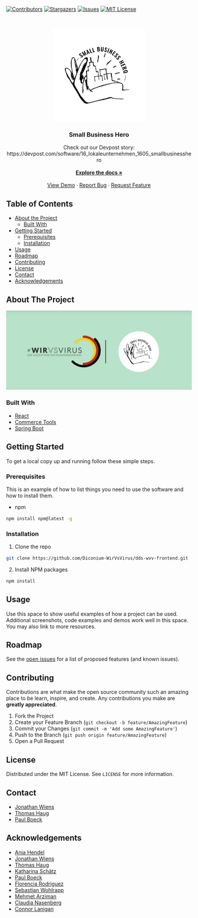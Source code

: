 <!-- PROJECT SHIELDS -->
<!--
*** I'm using markdown "reference style" links for readability.
*** Reference links are enclosed in brackets [ ] instead of parentheses ( ).
*** See the bottom of this document for the declaration of the reference variables
*** for contributors-url, forks-url, etc. This is an optional, concise syntax you may use.
*** https://www.markdownguide.org/basic-syntax/#reference-style-links
-->
[![Contributors][contributors-shield]][contributors-url]
[![Stargazers][stars-shield]][stars-url]
[![Issues][issues-shield]][issues-url]
[![MIT License][license-shield]][license-url]



<!-- PROJECT LOGO -->
<br />
<p align="center">
  <a href="https://github.com/Diconium-WirVsVirus/dds-wvv-frontend/repo">
    <img src="logo.png" alt="Logo" width="250" height="250">
  </a>

  <h3 align="center">Small Business Hero</h3>

  <p align="center">
    Check out our Devpost story: <br />
    https://devpost.com/software/16_lokaleunternehmen_1605_smallbusinesshero
    <br />
    <br />
    <a href="https://github.com/Diconium-WirVsVirus/dds-wvv-frontend/repo"><strong>Explore the docs »</strong></a>
    <br />
    <br />
    <a href="http://www.smallbusinesshero.de/">View Demo</a>
    ·
    <a href="https://github.com/Diconium-WirVsVirus/dds-wvv-frontend/repo/issues">Report Bug</a>
    ·
    <a href="https://github.com/Diconium-WirVsVirus/dds-wvv-frontend/repo/issues">Request Feature</a>
  </p>
</p>



<!-- TABLE OF CONTENTS -->
## Table of Contents

* [About the Project](#about-the-project)
  * [Built With](#built-with)
* [Getting Started](#getting-started)
  * [Prerequisites](#prerequisites)
  * [Installation](#installation)
* [Usage](#usage)
* [Roadmap](#roadmap)
* [Contributing](#contributing)
* [License](#license)
* [Contact](#contact)
* [Acknowledgements](#acknowledgements)



<!-- ABOUT THE PROJECT -->
## About The Project

[![Product Name Screen Shot][product-screenshot]](https://www.youtube.com/watch?time_continue=2&v=umg0Hjc02SM&feature=emb_logo)

### Built With

* [React](https://reactjs.org/)
* [Commerce Tools](https://commercetools.com/de/)
* [Spring Boot](https://spring.io/projects/spring-boot)



<!-- GETTING STARTED -->
## Getting Started

To get a local copy up and running follow these simple steps.

### Prerequisites

This is an example of how to list things you need to use the software and how to install them.
* npm
```sh
npm install npm@latest -g
```

### Installation
 
1. Clone the repo
```sh
git clone https://github.com/Diconium-WirVsVirus/dds-wvv-frontend.git
```
2. Install NPM packages
```sh
npm install
```



<!-- USAGE EXAMPLES -->
## Usage

Use this space to show useful examples of how a project can be used. Additional screenshots, code examples and demos work well in this space. You may also link to more resources.

<!-- ROADMAP -->
## Roadmap

See the [open issues](https://github.com/Diconium-WirVsVirus/dds-wvv-frontend/repo/issues) for a list of proposed features (and known issues).



<!-- CONTRIBUTING -->
## Contributing

Contributions are what make the open source community such an amazing place to be learn, inspire, and create. Any contributions you make are **greatly appreciated**.

1. Fork the Project
2. Create your Feature Branch (`git checkout -b feature/AmazingFeature`)
3. Commit your Changes (`git commit -m 'Add some AmazingFeature'`)
4. Push to the Branch (`git push origin feature/AmazingFeature`)
5. Open a Pull Request



<!-- LICENSE -->
## License

Distributed under the MIT License. See `LICENSE` for more information.



<!-- CONTACT -->
## Contact

* [Jonathan Wiens](https://www.linkedin.com/in/jonathan-wiens-022459142/)
* [Thomas Haug](https://www.linkedin.com/in/thomas-haug-931728133/)
* [Paul Boeck](https://www.linkedin.com/in/paul-boeck/)

<!-- ACKNOWLEDGEMENTS -->
## Acknowledgements

* [Anja Hendel](https://www.linkedin.com/in/anja-hendel-97921322/)
* [Jonathan Wiens](https://www.linkedin.com/in/jonathan-wiens-022459142/)
* [Thomas Haug](https://www.linkedin.com/in/thomas-haug-931728133/)
* [Katharina Schätz](https://www.linkedin.com/in/katharina-sch%C3%A4tz-3b784b131/)
* [Paul Boeck](https://www.linkedin.com/in/paul-boeck/)
* [Florencia Rodriguez](https://www.linkedin.com/in/florencia-r-816a9138/)
* [Sebastian Wohlrapp](https://www.linkedin.com/in/wohlrapp/)
* [Mehmet Arziman](https://www.linkedin.com/in/mehmet-arziman-b334bb10a/)
* [Claudia Nasenberg](https://www.linkedin.com/in/claudianasenberg/)
* [Connor Lanigan](https://www.linkedin.com/in/connorlanigan/)





<!-- MARKDOWN LINKS & IMAGES -->
<!-- https://www.markdownguide.org/basic-syntax/#reference-style-links -->
[contributors-shield]: https://img.shields.io/github/contributors/Diconium-WirVsVirus/dds-wvv-frontend.svg?style=flat-square
[contributors-url]: https://github.com/Diconium-WirVsVirus/dds-wvv-frontend/graphs/contributors
[stars-shield]: https://img.shields.io/github/stars/Diconium-WirVsVirus/dds-wvv-frontend.svg?style=flat-square
[stars-url]: https://github.com/Diconium-WirVsVirus/dds-wvv-frontend/stargazers
[issues-shield]: https://img.shields.io/github/issues/Diconium-WirVsVirus/dds-wvv-frontend.svg?style=flat-square
[issues-url]: https://github.com/Diconium-WirVsVirus/dds-wvv-frontend/issues
[license-shield]: https://img.shields.io/github/license/Diconium-WirVsVirus/dds-wvv-frontend.svg?style=flat-square
[license-url]: https://github.com/Diconium-WirVsVirus/dds-wvv-frontend/blob/master/LICENSE.txt
[product-screenshot]: preview.png
